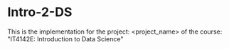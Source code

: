 # Intro-2-DS
This is the implementation for the project: &lt;project_name> of the course: "IT4142E: Introduction to Data Science"
